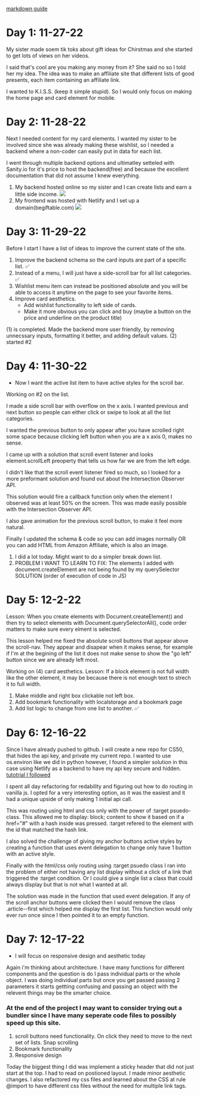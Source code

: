 [markdown guide](https://markdownguide.org/cheat-sheet/)
# Day 1: 11-27-22
My sister made soem tik toks about gift ideas for Chirstmas and she started to get lots of views on her videos. 

I said that's cool are you making any money from it? She said no so I told her my idea. The idea was to make an affiliate site that different lists of good presents, each item containing an affiliate link.

I wanted to K.I.S.S. (keep it simple stupid). So I would only focus on making the home page and card element for mobile.

# Day 2: 11-28-22
Next I needed content for my card elements. I wanted my sister to be involved since she was already making these wishlist, so I needed a backend where a non-coder can easily put in data for each list.

I went through multiple backend options and ultimatley setteled with Sanity.io for it's price to host the backend(free) and because the excellent documentation that did not assume I knew everything.

1. My backend hosted online so my sister and I can create lists and earn a little side income.
![](./images/d2%20backend.png)
2. My frontend was hosted with Netlify and I set up a domain(begiftable.com)
![](./images/d2%20site.png)

# Day 3: 11-29-22
Before I start I have a list of ideas to improve the current state of the site.
1. Improve the backend schema so the card inputs are part of a specific list. ✅
2. Instead of a menu, I will just have a side-scroll bar for all list categories. ✅ 
3. Wishlist menu item can instead be positioned absolute and you will be able to access it anytime on the page to see your favorite items.
4. Improve card aesthetics. 
    * Add wishlist functionality to left side of cards.
    * Make it more obvious you can click and buy (maybe a button on the price and underline on the product title)

(1) is completed. Made the backend more user friendly, by removing unnecssary inputs, formatting it better, and adding default values.
(2) started #2

# Day 4: 11-30-22
* Now I want the active list item to have active styles for the scroll bar.

Working on #2 on the list.

I made a side scroll bar with overflow on the x axis. I wanted previous and next button so people can either click or swipe to look at all the list categories. 

I wanted the previous button to only appear after you have scrolled right some space because clicking left button when you are a x axis 0, makes no sense.

I came up with a solution that scroll event listener and looks element.scrollLeft preoperty that tells us how far we are from the left edge.

I didn't like that the scroll event listener fired so much, so I looked for a more preformant solution and found out about the Intersection Observer API.

This solution would fire a callback function only when the element I observed was at least 50% on the screen. This was made easily possible with the Intersection Observer API.

I also gave animation for the previous scroll button, to make it feel more natural.

Finally I updated the schema & code so you can add images normally OR you can add HTML from Amazon Affiliate, which is also an image.

1. I did a lot today. Might want to do a simpler break down list.
2. PROBLEM I WANT TO LEARN TO FIX: The elements I added with document.createElement are not being found by my querySelector SOLUTION (order of execution of code in JS)

# Day 5: 12-2-22
Lesson: When you create elements with Document.createElement() and then try to select elements with Document.querySelectorAll(), code order matters to make sure every elment is selected.

This lesson helped me fixed the absolute scroll buttons that appear above the scroll-nav. They appear and disapear when it makes sense, for example if I'm at the begining of the list it does not make sense to show the "go left" button since we are already left most.

Working on (4) card aesthetics.
Lesson: If a block element is not full width like the other element, it may be because there is not enough text to strech it to full width.

1. Make middle and right box clickable not left box.
2. Add bookmark functionality with localstorage and a bookmark page
3. Add list logic to change from one list to another. ✅

# Day 6: 12-16-22
Since I have already pushed to github. I will create a new repo for CS50, that hides the api key, and private my current repo. I wanted to use os.environ like we did in python however, I found a simpler solution in this case using Netlify as a backend to have my api key secure and hidden.
[tutotrial I followed](https://medium.com/@oreillyalan88/how-to-hide-api-keys-from-github-7a14d1bf80c)

I spent all day refactoring for redability and figuring out how to do routing in vanilla js. I opted for a very interesting option, as it was the easiest and it had a unique upside of only making 1 initial api call. 

This was routing using html and css only with the power of :target psuedo-class. This allowed me to display: block; content to show it based on if a href="#" with a hash inside was pressed. :target refered to the element with the id that matched the hash link.

I also solved the challenge of giving my anchor buttons active styles by creating a function that uses event delegation to change only have 1 button with an active style.

Finally with the html/css only routing using :target psuedo class I ran into the problem of either not having any list display without a click of a link that triggered the :target condition. Or I could give a single list a class that could always display but that is not what I wanted at all.

The solution was made in the function that used event delegation. If any of the scroll anchor buttons were clicked then I would remove the class .article--first which helped me display the first list. This function would only ever run once since I then pointed it to an empty function.

# Day 7: 12-17-22
- I will focus on responsive design and aesthetic today

Again i'm thinking about architecture. I have many functions for different components and the question is do I pass individual parts or the whole object.
I was doing individual parts but once you get passed passing 2 parameters it starts gettting confusing and passing an object with the relevent things may be the smarter choice.

### At the end of the project I may want to consider trying out a bundler since I have many seperate code files to possibly speed up this site.
1. scroll buttons need functionality. On click they need to move to the next set of lists. Snap scrolling
2. Bookmark functionality
3. Responsive design

Today the biggest thing I did was implement a sticky header that did not just start at the top. I had to read on postioned layout. I made minor aesthetic changes. I also refactored my css files and learned about the CSS at rule @import to have different css files without the need for multiple link tags.